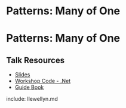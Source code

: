 # Patterns: Many of One

# Patterns: Many of One

## Talk Resources
* [Slides](https://github.com/LearnWithLlew/ManyOfOne.slides/blob/master/Patterns-ManyOfOne.pptx)
* [Workshop Code - .Net](https://github.com/LearnWithLlew/ManyOfOne.Net)
* [Guide Book](http://mobprogrammingguidebook.com)



include: llewellyn.md

